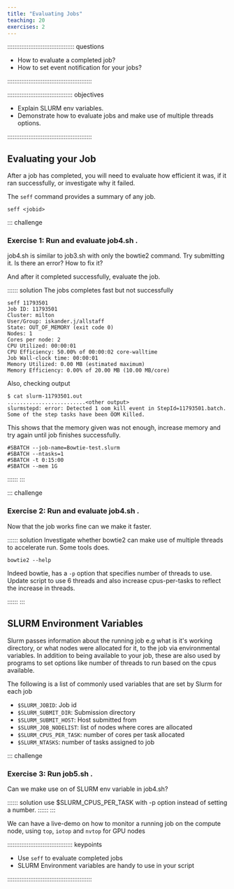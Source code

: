 ```yaml
---
title: "Evaluating Jobs"
teaching: 20
exercises: 2
---
```


:::::::::::::::::::::::::::::::::::::: questions 

- How to evaluate a completed job?
- How to set event notification for your jobs?

::::::::::::::::::::::::::::::::::::::::::::::::

::::::::::::::::::::::::::::::::::::: objectives

- Explain SLURM env variables.
- Demonstrate how to evaluate jobs and make use of multiple threads options.

::::::::::::::::::::::::::::::::::::::::::::::::


## Evaluating your Job

After a job has completed, you will need to evaluate how efficient it was, if it ran successfully, or investigate why it failed.

The `seff` command provides a summary of any job.
```
seff <jobid>
```


::: challenge

### Exercise 1: Run and evaluate job4.sh .

job4.sh is similar to job3.sh with only the bowtie2 command. Try submitting it. 
Is there an error? How to fix it?

And after it completed successfully, evaluate the job. 

:::::: solution
The jobs completes fast but not successfully
```
seff 11793501
Job ID: 11793501
Cluster: milton
User/Group: iskander.j/allstaff
State: OUT_OF_MEMORY (exit code 0)
Nodes: 1
Cores per node: 2
CPU Utilized: 00:00:01
CPU Efficiency: 50.00% of 00:00:02 core-walltime
Job Wall-clock time: 00:00:01
Memory Utilized: 0.00 MB (estimated maximum)
Memory Efficiency: 0.00% of 20.00 MB (10.00 MB/core)
```

Also, checking output
```
$ cat slurm-11793501.out
.........................<other output>
slurmstepd: error: Detected 1 oom_kill event in StepId=11793501.batch. Some of the step tasks have been OOM Killed.
```
This shows that the memory given was not enough, increase memory and try again until job finishes successfully.
```
#SBATCH --job-name=Bowtie-test.slurm
#SBATCH --ntasks=1
#SBATCH -t 0:15:00
#SBATCH --mem 1G
```
::::::
:::

::: challenge

### Exercise 2: Run and evaluate job4.sh .

Now that the job works fine can we make it faster.

:::::: solution
Investigate whether bowtie2 can make use of multiple threads to accelerate run. Some tools does.

```
bowtie2 --help
```

Indeed bowtie, has a `-p` option that specifies number of threads to use.
Update script to use 6 threads and also increase cpus-per-tasks to reflect the increase in threads.

::::::
:::

## SLURM Environment Variables

Slurm passes information about the running job e.g what is it's working directory, or what nodes were allocated for it, to the job via environmental variables. In addition to being available to your job, these are also used by programs to set options like number of threads to run based on the cpus available. 

The following is a list of commonly used variables that are set by Slurm for each job

* `$SLURM_JOBID`: Job id
* `$SLURM_SUBMIT_DIR`: Submission directory
* `$SLURM_SUBMIT_HOST`: Host submitted from
* `$SLURM_JOB_NODELIST`: list of nodes where cores are allocated
* `$SLURM_CPUS_PER_TASK`: number of cores per task allocated
* `$SLURM_NTASKS`: number of tasks assigned to job

::: challenge

### Exercise 3: Run job5.sh  .

Can we make use on of SLURM env variable in job4.sh?

:::::: solution
 use $SLURM_CPUS_PER_TASK with -p option instead of setting a number.
::::::
:::

We can have a live-demo on how to monitor a running job on the compute node, using `top`, `iotop` and `nvtop` for GPU nodes

::::::::::::::::::::::::::::::::::::: keypoints 

- Use `seff` to evaluate completed jobs
- SLURM Environment variables are handy to use in your script

::::::::::::::::::::::::::::::::::::::::::::::::


